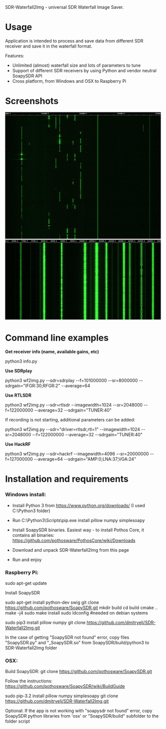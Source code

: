 SDR-Waterfall2Img - universal SDR Waterfall Image Saver.

# Usage
Application is intended to process and save data from different SDR receiver and save it in the waterfall format.

Features:
- Unlimited (almost) waterfall size and lots of parameters to tune
- Support of different SDR receivers by using Python and vendor neutral SoapySDR API
- Cross platform, from Windows and OSX to Raspberry Pi

# Screenshots
![FM band](/screenshots/aviaBand.jpg)
![Avia band](/screenshots/fmBand.jpg)

# Command line examples

**Get receiver info (name, available gains, etc)**

python3 info.py

**Use SDRplay**

python3 wf2img.py --sdr=sdrplay --f=101000000 --sr=8000000 --sdrgain="IFGR:30;RFGR:2" --average=64

**Use RTLSDR**

python3 wf2img.py --sdr=rtlsdr --imagewidth=1024 --sr=2048000 --f=122000000 --average=32 --sdrgain="TUNER:40"

If recording is not starting, additional parameters can be added:

python3 wf2img.py --sdr="driver=rtlsdr,rtl=1" --imagewidth=1024 --sr=2048000 --f=122000000 --average=32 --sdrgain="TUNER:40"

**Use HackRF**

python3 wf2img.py --sdr=hackrf --imagewidth=4096 --sr=20000000 --f=127000000 --average=64 --sdrgain="AMP:0;LNA:37;VGA:24" 

# Installation and requirements

### Windows install:

- Install Python 3 from https://www.python.org/downloads/ (I used C:\Python3 folder)

- Run C:\Python3\Scripts\pip.exe install pillow numpy simplesoapy

- Install SoapySDR binaries. Easiest way - to install Pothos Core, it contains all binaries:
https://github.com/pothosware/PothosCore/wiki/Downloads

- Download and unpack SDR-Waterfall2Img from this page

- Run and enjoy

### Raspberry Pi:

sudo apt-get update

Install SoapySDR

sudo apt-get install python-dev swig
git clone https://github.com/pothosware/SoapySDR.git
mkdir build
cd build
cmake ..
make -j4
sudo make install
sudo ldconfig #needed on debian systems

sudo pip3 install pillow numpy
git clone https://github.com/dmitryelj/SDR-Waterfall2Img.git

In the case of getting "SoapySDR not found" error, copy files "SoapySDR.py" and "_SoapySDR.so" from SoapySDR/build/python3 to SDR-Waterfall2Img folder

### OSX:

Build SoapySDR:
git clone https://github.com/pothosware/SoapySDR.git

Follow the instructions:
https://github.com/pothosware/SoapySDR/wiki/BuildGuide

sudo pip-3.2 install pillow numpy simplesoapy
git clone https://github.com/dmitryelj/SDR-Waterfall2Img.git

Optional: If the app is not working with "soapysdr not found" error, copy SoapySDR python libraries from 'osx' or "SoapySDR/build" subfolder to the folder script
